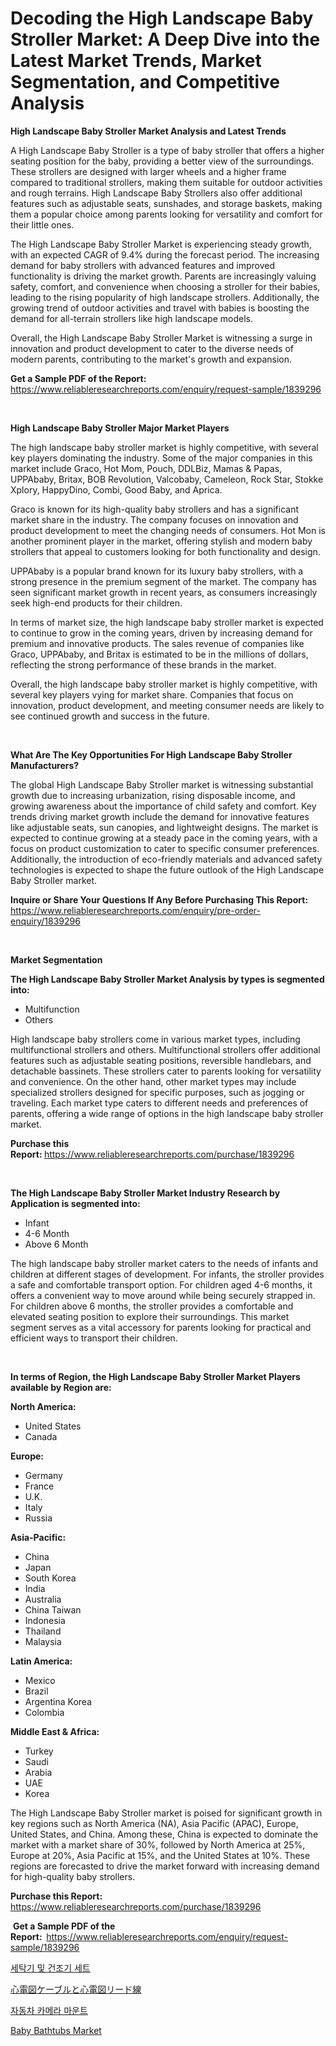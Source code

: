 <p><h1>Decoding the High Landscape Baby Stroller Market: A Deep Dive into the Latest Market Trends, Market Segmentation, and Competitive Analysis</h1></p><p><strong>High Landscape Baby Stroller Market Analysis and Latest Trends</strong></p>
<p><p>A High Landscape Baby Stroller is a type of baby stroller that offers a higher seating position for the baby, providing a better view of the surroundings. These strollers are designed with larger wheels and a higher frame compared to traditional strollers, making them suitable for outdoor activities and rough terrains. High Landscape Baby Strollers also offer additional features such as adjustable seats, sunshades, and storage baskets, making them a popular choice among parents looking for versatility and comfort for their little ones.</p><p>The High Landscape Baby Stroller Market is experiencing steady growth, with an expected CAGR of 9.4% during the forecast period. The increasing demand for baby strollers with advanced features and improved functionality is driving the market growth. Parents are increasingly valuing safety, comfort, and convenience when choosing a stroller for their babies, leading to the rising popularity of high landscape strollers. Additionally, the growing trend of outdoor activities and travel with babies is boosting the demand for all-terrain strollers like high landscape models.</p><p>Overall, the High Landscape Baby Stroller Market is witnessing a surge in innovation and product development to cater to the diverse needs of modern parents, contributing to the market's growth and expansion.</p></p>
<p><strong>Get a Sample PDF of the Report:&nbsp;</strong> <a href="https://www.reliableresearchreports.com/enquiry/request-sample/1839296">https://www.reliableresearchreports.com/enquiry/request-sample/1839296</a></p>
<p>&nbsp;</p>
<p><strong>High Landscape Baby Stroller Major Market Players</strong></p>
<p><p>The high landscape baby stroller market is highly competitive, with several key players dominating the industry. Some of the major companies in this market include Graco, Hot Mom, Pouch, DDLBiz, Mamas & Papas, UPPAbaby, Britax, BOB Revolution, Valcobaby, Cameleon, Rock Star, Stokke Xplory, HappyDino, Combi, Good Baby, and Aprica.</p><p>Graco is known for its high-quality baby strollers and has a significant market share in the industry. The company focuses on innovation and product development to meet the changing needs of consumers. Hot Mon is another prominent player in the market, offering stylish and modern baby strollers that appeal to customers looking for both functionality and design.</p><p>UPPAbaby is a popular brand known for its luxury baby strollers, with a strong presence in the premium segment of the market. The company has seen significant market growth in recent years, as consumers increasingly seek high-end products for their children.</p><p>In terms of market size, the high landscape baby stroller market is expected to continue to grow in the coming years, driven by increasing demand for premium and innovative products. The sales revenue of companies like Graco, UPPAbaby, and Britax is estimated to be in the millions of dollars, reflecting the strong performance of these brands in the market.</p><p>Overall, the high landscape baby stroller market is highly competitive, with several key players vying for market share. Companies that focus on innovation, product development, and meeting consumer needs are likely to see continued growth and success in the future.</p></p>
<p>&nbsp;</p>
<p><strong>What Are The Key Opportunities For High Landscape Baby Stroller Manufacturers?</strong></p>
<p><p>The global High Landscape Baby Stroller market is witnessing substantial growth due to increasing urbanization, rising disposable income, and growing awareness about the importance of child safety and comfort. Key trends driving market growth include the demand for innovative features like adjustable seats, sun canopies, and lightweight designs. The market is expected to continue growing at a steady pace in the coming years, with a focus on product customization to cater to specific consumer preferences. Additionally, the introduction of eco-friendly materials and advanced safety technologies is expected to shape the future outlook of the High Landscape Baby Stroller market.</p></p>
<p><strong>Inquire or Share Your Questions If Any Before Purchasing This Report:</strong> <a href="https://www.reliableresearchreports.com/enquiry/pre-order-enquiry/1839296">https://www.reliableresearchreports.com/enquiry/pre-order-enquiry/1839296</a></p>
<p>&nbsp;</p>
<p><strong>Market Segmentation</strong></p>
<p><strong>The High Landscape Baby Stroller Market Analysis by types is segmented into:</strong></p>
<p><ul><li>Multifunction</li><li>Others</li></ul></p>
<p><p>High landscape baby strollers come in various market types, including multifunctional strollers and others. Multifunctional strollers offer additional features such as adjustable seating positions, reversible handlebars, and detachable bassinets. These strollers cater to parents looking for versatility and convenience. On the other hand, other market types may include specialized strollers designed for specific purposes, such as jogging or traveling. Each market type caters to different needs and preferences of parents, offering a wide range of options in the high landscape baby stroller market.</p></p>
<p><strong>Purchase this Report:&nbsp;</strong><a href="https://www.reliableresearchreports.com/purchase/1839296">https://www.reliableresearchreports.com/purchase/1839296</a></p>
<p>&nbsp;</p>
<p><strong>The High Landscape Baby Stroller Market Industry Research by Application is segmented into:</strong></p>
<p><ul><li>Infant</li><li>4-6 Month</li><li>Above 6 Month</li></ul></p>
<p><p>The high landscape baby stroller market caters to the needs of infants and children at different stages of development. For infants, the stroller provides a safe and comfortable transport option. For children aged 4-6 months, it offers a convenient way to move around while being securely strapped in. For children above 6 months, the stroller provides a comfortable and elevated seating position to explore their surroundings. This market segment serves as a vital accessory for parents looking for practical and efficient ways to transport their children.</p></p>
<p>&nbsp;</p>
<p><strong>In terms of Region, the High Landscape Baby Stroller Market Players available by Region are:</strong></p>
<p>
    <p> <strong> North America: </strong>
        <ul>
            <li>United States</li>
            <li>Canada</li>
        </ul>
        </p> 
    <p> <strong> Europe: </strong>
        <ul>
            <li>Germany</li>
            <li>France</li>
            <li>U.K.</li>
            <li>Italy</li>
            <li>Russia</li>
        </ul>
        </p> 
    <p> <strong> Asia-Pacific: </strong>
        <ul>
            <li>China</li>
            <li>Japan</li>
            <li>South Korea</li>
            <li>India</li>
            <li>Australia</li>
            <li>China Taiwan</li>
            <li>Indonesia</li>
            <li>Thailand</li>
            <li>Malaysia</li>
        </ul>
        </p> 
    <p> <strong> Latin America: </strong>
        <ul>
            <li>Mexico</li>
            <li>Brazil</li>
            <li>Argentina Korea</li>
            <li>Colombia</li>
        </ul>
        </p> 
    <p> <strong> Middle East & Africa: </strong>
        <ul>
            <li>Turkey</li>
            <li>Saudi</li>
            <li>Arabia</li>
            <li>UAE</li>
            <li>Korea</li>
        </ul>
    </p>
    </p>
<p><p>The High Landscape Baby Stroller market is poised for significant growth in key regions such as North America (NA), Asia Pacific (APAC), Europe, United States, and China. Among these, China is expected to dominate the market with a market share of 30%, followed by North America at 25%, Europe at 20%, Asia Pacific at 15%, and the United States at 10%. These regions are forecasted to drive the market forward with increasing demand for high-quality baby strollers.</p></p>
<p><strong>Purchase this Report: </strong><a href="https://www.reliableresearchreports.com/purchase/1839296">https://www.reliableresearchreports.com/purchase/1839296</a></p>
<p>&nbsp;<strong>Get a Sample PDF of the Report:&nbsp;&nbsp;</strong><a href="https://www.reliableresearchreports.com/enquiry/request-sample/1839296">https://www.reliableresearchreports.com/enquiry/request-sample/1839296</a></p>
<p><strong></strong></p>
<p><p><a href="https://github.com/vsckjg50460/Market-Research-Report-List-1/blob/main/81084647152.md">세탁기 및 건조기 세트</a></p><p><a href="https://github.com/xemfu2379520/Market-Research-Report-List-1/blob/main/36149667718.md">心電図ケーブルと心電図リード線</a></p><p><a href="https://github.com/akzkkws047661437/Market-Research-Report-List-1/blob/main/55545197151.md">자동차 카메라 마운트</a></p><p><a href="https://github.com/ChiragRP21/Market-Research-Report-List-3/blob/main/baby-bathtubs-market.md">Baby Bathtubs Market</a></p></p>